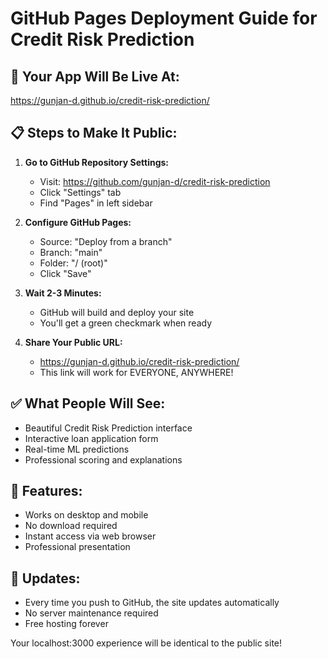 # GitHub Pages Deployment Guide for Credit Risk Prediction

## 🚀 Your App Will Be Live At:
https://gunjan-d.github.io/credit-risk-prediction/

## 📋 Steps to Make It Public:

1. **Go to GitHub Repository Settings:**
   - Visit: https://github.com/gunjan-d/credit-risk-prediction
   - Click "Settings" tab
   - Find "Pages" in left sidebar

2. **Configure GitHub Pages:**
   - Source: "Deploy from a branch"
   - Branch: "main"
   - Folder: "/ (root)"
   - Click "Save"

3. **Wait 2-3 Minutes:**
   - GitHub will build and deploy your site
   - You'll get a green checkmark when ready

4. **Share Your Public URL:**
   - https://gunjan-d.github.io/credit-risk-prediction/
   - This link will work for EVERYONE, ANYWHERE!

## ✅ What People Will See:
- Beautiful Credit Risk Prediction interface
- Interactive loan application form
- Real-time ML predictions
- Professional scoring and explanations

## 📱 Features:
- Works on desktop and mobile
- No download required
- Instant access via web browser
- Professional presentation

## 🔄 Updates:
- Every time you push to GitHub, the site updates automatically
- No server maintenance required
- Free hosting forever

Your localhost:3000 experience will be identical to the public site!